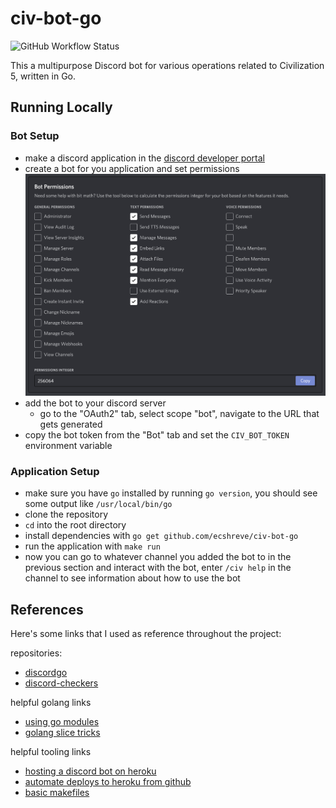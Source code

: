 # civ-bot-go

![GitHub Workflow Status](https://img.shields.io/github/workflow/status/ecshreve/civ-bot-go/Go)

This a multipurpose Discord bot for various operations related to Civilization 5, written in Go.

## Running Locally

### Bot Setup

- make a discord application in the [discord developer portal][1]
- create a bot for you application and set permissions
  ![bot perms](static/botperms.png "bot perms")
- add the bot to your discord server
  - go to the "OAuth2" tab, select scope "bot", navigate to the URL that gets generated
- copy the bot token from the "Bot" tab and set the `CIV_BOT_TOKEN` environment variable

### Application Setup

- make sure you have `go` installed by running `go version`, you should see some output like `/usr/local/bin/go`
- clone the repository
- `cd` into the root directory
- install dependencies with `go get github.com/ecshreve/civ-bot-go`
- run the application with `make run`
- now you can go to whatever channel you added the bot to in the previous section and interact with the bot, enter `/civ help` in the channel to see information about how to use the bot

## References

Here's some links that I used as reference throughout the project:

repositories:

- [discordgo](https://github.com/bwmarrin/discordgo)
- [discord-checkers](https://github.com/jmsheff/discord-checkers)

helpful golang links

- [using go modules](https://blog.golang.org/using-go-modules)
- [golang slice tricks](https://github.com/golang/go/wiki/SliceTricks)

helpful tooling links

- [hosting a discord bot on heroku](https://medium.com/@mason.spr/hosting-a-discord-js-bot-for-free-using-heroku-564c3da2d23f)
- [automate deploys to heroku from github](https://devcenter.heroku.com/articles/github-integration)
- [basic makefiles](https://tutorialedge.net/golang/makefiles-for-go-developers/)

[1]: https://discord.com/developers/applications
